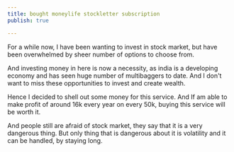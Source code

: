 ```yaml
---
title: bought moneylife stockletter subscription
publish: true

---
```

For a while now, I have been wanting to invest in stock market, but have been overwhelmed by sheer number of options to choose from. 

And investing money in here is now a necessity, as india is a developing economy and has seen huge number of multibaggers to date. And I don't want to miss these opportunities to invest and create wealth.

Hence I decided to shell out some money for this service. And If am able to make profit of around 16k every year on every 50k, buying this service will be worth it.

And people still are afraid of stock market, they say that it is a very dangerous thing. But only thing that is dangerous about it is volatility and it can be handled, by staying long.

